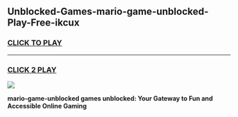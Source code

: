 
## Unblocked-Games-mario-game-unblocked-Play-Free-ikcux
<h3>
<a href="https://premium76.site?title=mario-game-unblocked&ref=22A">CLICK TO PLAY</a></h3>
<hr>

<h3>
<a href="https://premium76.site?title=mario-game-unblocked&ref=22A">CLICK 2 PLAY</a>
  
</h3>

<a href="https://premium76.site?title=mario-game-unblocked&ref=22A"><img src="https://clearcache.store/games.png"></a>


**mario-game-unblocked games unblocked: Your Gateway to Fun and Accessible Online Gaming**
